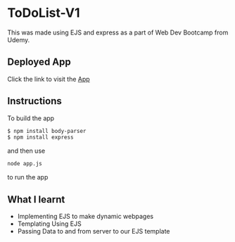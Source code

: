 # ToDoList-V1

This was made using EJS and express as a part of Web Dev Bootcamp from Udemy.

## Deployed App

Click the link to visit the [App](https://young-scrubland-37535.herokuapp.com/)

## Instructions
To build the app
```bash
$ npm install body-parser
$ npm install express
```
and then use
```bash
node app.js 
```
to run the app



## What I learnt
* Implementing EJS to make dynamic webpages
* Templating Using EJS
* Passing Data to and from server to our EJS template
